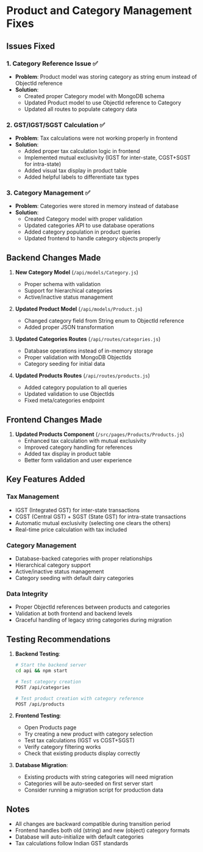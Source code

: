 # Product and Category Management Fixes

## Issues Fixed

### 1. Category Reference Issue ✅
- **Problem**: Product model was storing category as string enum instead of ObjectId reference
- **Solution**: 
  - Created proper Category model with MongoDB schema
  - Updated Product model to use ObjectId reference to Category
  - Updated all routes to populate category data

### 2. GST/IGST/SGST Calculation ✅
- **Problem**: Tax calculations were not working properly in frontend
- **Solution**:
  - Added proper tax calculation logic in frontend
  - Implemented mutual exclusivity (IGST for inter-state, CGST+SGST for intra-state)
  - Added visual tax display in product table
  - Added helpful labels to differentiate tax types

### 3. Category Management ✅
- **Problem**: Categories were stored in memory instead of database
- **Solution**:
  - Created Category model with proper validation
  - Updated categories API to use database operations
  - Added category population in product queries
  - Updated frontend to handle category objects properly

## Backend Changes Made

1. **New Category Model** (`/api/models/Category.js`)
   - Proper schema with validation
   - Support for hierarchical categories
   - Active/inactive status management

2. **Updated Product Model** (`/api/models/Product.js`)
   - Changed category field from String enum to ObjectId reference
   - Added proper JSON transformation

3. **Updated Categories Routes** (`/api/routes/categories.js`)
   - Database operations instead of in-memory storage
   - Proper validation with MongoDB ObjectIds
   - Category seeding for initial data

4. **Updated Products Routes** (`/api/routes/products.js`)
   - Added category population to all queries
   - Updated validation to use ObjectIds
   - Fixed meta/categories endpoint

## Frontend Changes Made

1. **Updated Products Component** (`/src/pages/Products/Products.js`)
   - Enhanced tax calculation with mutual exclusivity
   - Improved category handling for references
   - Added tax display in product table
   - Better form validation and user experience

## Key Features Added

### Tax Management
- IGST (Integrated GST) for inter-state transactions
- CGST (Central GST) + SGST (State GST) for intra-state transactions
- Automatic mutual exclusivity (selecting one clears the others)
- Real-time price calculation with tax included

### Category Management
- Database-backed categories with proper relationships
- Hierarchical category support
- Active/inactive status management
- Category seeding with default dairy categories

### Data Integrity
- Proper ObjectId references between products and categories
- Validation at both frontend and backend levels
- Graceful handling of legacy string categories during migration

## Testing Recommendations

1. **Backend Testing**:
   ```bash
   # Start the backend server
   cd api && npm start
   
   # Test category creation
   POST /api/categories
   
   # Test product creation with category reference
   POST /api/products
   ```

2. **Frontend Testing**:
   - Open Products page
   - Try creating a new product with category selection
   - Test tax calculations (IGST vs CGST+SGST)
   - Verify category filtering works
   - Check that existing products display correctly

3. **Database Migration**:
   - Existing products with string categories will need migration
   - Categories will be auto-seeded on first server start
   - Consider running a migration script for production data

## Notes
- All changes are backward compatible during transition period
- Frontend handles both old (string) and new (object) category formats
- Database will auto-initialize with default categories
- Tax calculations follow Indian GST standards